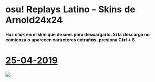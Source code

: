# osu! Replays Latino - Skins de Arnold24x24
**Haz click en el skin que desees para descargarlo. Si la descarga no comienza o aparecen caracteres extraños, presiona Ctrl + S**
# [25-04-2019](https://github.com/FlyingCat-X/osu-Replays-Latino-Skins/raw/master/Arnold24x24/Arnold24x24%2025-04-19.osk)
![](https://github.com/FlyingCat-X/osu-Replays-Latino-Skins/raw/master/Arnold24x24/Vistas%20previas/Arnold24x24%2025-04-19.jpg)
